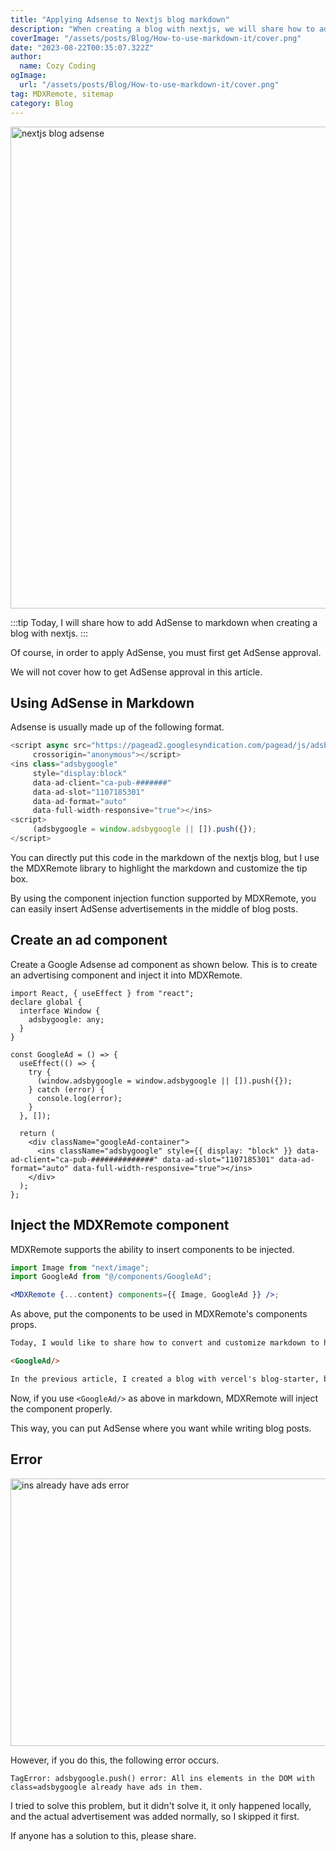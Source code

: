 ```yaml
---
title: "Applying Adsense to Nextjs blog markdown"
description: "When creating a blog with nextjs, we will share how to add AdSense to markdown."
coverImage: "/assets/posts/Blog/How-to-use-markdown-it/cover.png"
date: "2023-08-22T00:35:07.322Z"
author:
  name: Cozy Coding
ogImage:
  url: "/assets/posts/Blog/How-to-use-markdown-it/cover.png"
tag: MDXRemote, sitemap
category: Blog
---
```


<Image width="1515" height="771"  alt="nextjs blog adsense" src="/assets/posts/Blog/How-to-add-adsense-in-nextjs-blog/2.png" />

:::tip
Today, I will share how to add AdSense to markdown when creating a blog with nextjs.
:::

Of course, in order to apply AdSense, you must first get AdSense approval.

We will not cover how to get AdSense approval in this article.

<GoogleAd/>

## Using AdSense in Markdown

Adsense is usually made up of the following format.

```js
<script async src="https://pagead2.googlesyndication.com/pagead/js/adsbygoogle.js?client=ca-pub-###########"
     crossorigin="anonymous"></script>
<ins class="adsbygoogle"
     style="display:block"
     data-ad-client="ca-pub-#######"
     data-ad-slot="1107185301"
     data-ad-format="auto"
     data-full-width-responsive="true"></ins>
<script>
     (adsbygoogle = window.adsbygoogle || []).push({});
</script>
```

You can directly put this code in the markdown of the nextjs blog, but I use the MDXRemote library to highlight the markdown and customize the tip box.

By using the component injection function supported by MDXRemote, you can easily insert AdSense advertisements in the middle of blog posts.

## Create an ad component

<GoogleAd/>

Create a Google Adsense ad component as shown below.
This is to create an advertising component and inject it into MDXRemote.

```tsx
import React, { useEffect } from "react";
declare global {
  interface Window {
    adsbygoogle: any;
  }
}

const GoogleAd = () => {
  useEffect(() => {
    try {
      (window.adsbygoogle = window.adsbygoogle || []).push({});
    } catch (error) {
      console.log(error);
    }
  }, []);

  return (
    <div className="googleAd-container">
      <ins className="adsbygoogle" style={{ display: "block" }} data-ad-client="ca-pub-##############" data-ad-slot="1107185301" data-ad-format="auto" data-full-width-responsive="true"></ins>
    </div>
  );
};
```

## Inject the MDXRemote component

MDXRemote supports the ability to insert components to be injected.

```jsx
import Image from "next/image";
import GoogleAd from "@/components/GoogleAd";

<MDXRemote {...content} components={{ Image, GoogleAd }} />;
```

As above, put the components to be used in MDXRemote's components props.

<GoogleAd/>

```md
Today, I would like to share how to convert and customize markdown to html with markdown-it.

<GoogleAd/>

In the previous article, I created a blog with vercel's blog-starter, but when I write markdown in this boiler plate, it is not pretty as shown below...
```

Now, if you use `<GoogleAd/>` as above in markdown, MDXRemote will inject the component properly.

This way, you can put AdSense where you want while writing blog posts.

## Error

<Image width="1000" height="428" alt="ins already have ads error" src="/assets/posts/Blog/How-to-add-adsense-in-nextjs-blog/1.png" />

However, if you do this, the following error occurs.

```
TagError: adsbygoogle.push() error: All ins elements in the DOM with class=adsbygoogle already have ads in them.
```

I tried to solve this problem, but it didn't solve it, it only happened locally, and the actual advertisement was added normally, so I skipped it first.

If anyone has a solution to this, please share.
